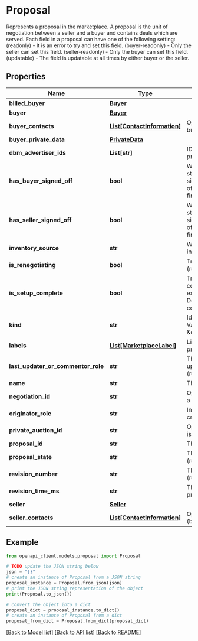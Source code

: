 # Proposal

Represents a proposal in the marketplace. A proposal is the unit of negotiation between a seller and a buyer and contains deals which are served. Each field in a proposal can have one of the following setting:  (readonly) - It is an error to try and set this field. (buyer-readonly) - Only the seller can set this field. (seller-readonly) - Only the buyer can set this field. (updatable) - The field is updatable at all times by either buyer or the seller.

## Properties

Name | Type | Description | Notes
------------ | ------------- | ------------- | -------------
**billed_buyer** | [**Buyer**](Buyer.md) |  | [optional] 
**buyer** | [**Buyer**](Buyer.md) |  | [optional] 
**buyer_contacts** | [**List[ContactInformation]**](ContactInformation.md) | Optional contact information of the buyer. (seller-readonly) | [optional] 
**buyer_private_data** | [**PrivateData**](PrivateData.md) |  | [optional] 
**dbm_advertiser_ids** | **List[str]** | IDs of DBM advertisers permission to this proposal. | [optional] 
**has_buyer_signed_off** | **bool** | When an proposal is in an accepted state, indicates whether the buyer has signed off. Once both sides have signed off on a deal, the proposal can be finalized by the seller. (seller-readonly) | [optional] 
**has_seller_signed_off** | **bool** | When an proposal is in an accepted state, indicates whether the buyer has signed off Once both sides have signed off on a deal, the proposal can be finalized by the seller. (buyer-readonly) | [optional] 
**inventory_source** | **str** | What exchange will provide this inventory (readonly, except on create). | [optional] 
**is_renegotiating** | **bool** | True if the proposal is being renegotiated (readonly). | [optional] 
**is_setup_complete** | **bool** | True, if the buyside inventory setup is complete for this proposal. (readonly, except via OrderSetupCompleted action) Deprecated in favor of deal level setup complete flag. | [optional] 
**kind** | **str** | Identifies what kind of resource this is. Value: the fixed string \&quot;adexchangebuyer#proposal\&quot;. | [optional] [default to 'adexchangebuyer#proposal']
**labels** | [**List[MarketplaceLabel]**](MarketplaceLabel.md) | List of labels associated with the proposal. (readonly) | [optional] 
**last_updater_or_commentor_role** | **str** | The role of the last user that either updated the proposal or left a comment. (readonly) | [optional] 
**name** | **str** | The name for the proposal (updatable) | [optional] 
**negotiation_id** | **str** | Optional negotiation id if this proposal is a preferred deal proposal. | [optional] 
**originator_role** | **str** | Indicates whether the buyer/seller created the proposal.(readonly) | [optional] 
**private_auction_id** | **str** | Optional private auction id if this proposal is a private auction proposal. | [optional] 
**proposal_id** | **str** | The unique id of the proposal. (readonly). | [optional] 
**proposal_state** | **str** | The current state of the proposal. (readonly) | [optional] 
**revision_number** | **str** | The revision number for the proposal (readonly). | [optional] 
**revision_time_ms** | **str** | The time (ms since epoch) when the proposal was last revised (readonly). | [optional] 
**seller** | [**Seller**](Seller.md) |  | [optional] 
**seller_contacts** | [**List[ContactInformation]**](ContactInformation.md) | Optional contact information of the seller (buyer-readonly). | [optional] 

## Example

```python
from openapi_client.models.proposal import Proposal

# TODO update the JSON string below
json = "{}"
# create an instance of Proposal from a JSON string
proposal_instance = Proposal.from_json(json)
# print the JSON string representation of the object
print(Proposal.to_json())

# convert the object into a dict
proposal_dict = proposal_instance.to_dict()
# create an instance of Proposal from a dict
proposal_from_dict = Proposal.from_dict(proposal_dict)
```
[[Back to Model list]](../README.md#documentation-for-models) [[Back to API list]](../README.md#documentation-for-api-endpoints) [[Back to README]](../README.md)


